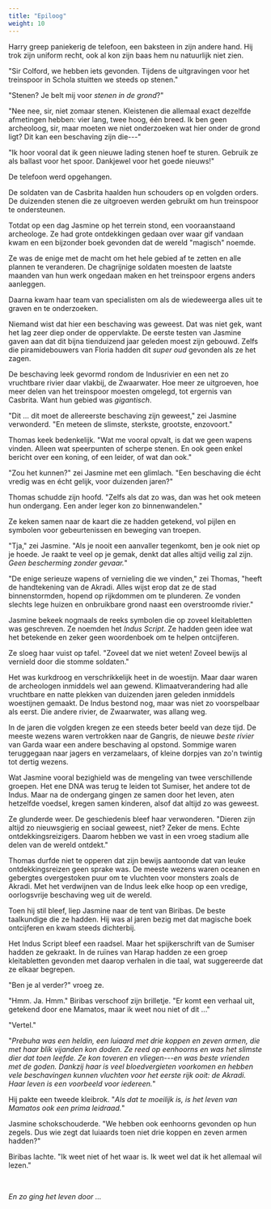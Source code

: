 ```yaml
---
title: "Epiloog"
weight: 10
---
```


Harry greep paniekerig de telefoon, een baksteen in zijn andere hand. Hij trok zijn uniform recht, ook al kon zijn baas hem nu natuurlijk niet zien.

"Sir Colford, we hebben iets gevonden. Tijdens de uitgravingen voor het treinspoor in Schola stuitten we steeds op stenen."

"Stenen? Je belt mij voor _stenen in de grond_?"

"Nee nee, sir, niet zomaar stenen. Kleistenen die allemaal exact dezelfde afmetingen hebben: vier lang, twee hoog, één breed. Ik ben geen archeoloog, sir, maar moeten we niet onderzoeken wat hier onder de grond ligt? Dit kan een beschaving zijn die---"

"Ik hoor vooral dat ik geen nieuwe lading stenen hoef te sturen. Gebruik ze als ballast voor het spoor. Dankjewel voor het goede nieuws!"

De telefoon werd opgehangen.

De soldaten van de Casbrita haalden hun schouders op en volgden orders. De duizenden stenen die ze uitgroeven werden gebruikt om hun treinspoor te ondersteunen.

Totdat op een dag Jasmine op het terrein stond, een vooraanstaand archeologe. Ze had grote ontdekkingen gedaan over waar gif vandaan kwam en een bijzonder boek gevonden dat de wereld "magisch" noemde. 

Ze was de enige met de macht om het hele gebied af te zetten en alle plannen te veranderen. De chagrijnige soldaten moesten de laatste maanden van hun werk ongedaan maken en het treinspoor ergens anders aanleggen.

Daarna kwam haar team van specialisten om als de wiedeweerga alles uit te graven en te onderzoeken.

Niemand wist dat hier een beschaving was geweest. Dat was niet gek, want het lag zeer diep onder de oppervlakte. De eerste testen van Jasmine gaven aan dat dit bijna tienduizend jaar geleden moest zijn gebouwd. Zelfs die piramidebouwers van Floria hadden dit _super oud_ gevonden als ze het zagen.

De beschaving leek gevormd rondom de Indusrivier en een net zo vruchtbare rivier daar vlakbij, de Zwaarwater. Hoe meer ze uitgroeven, hoe meer delen van het treinspoor moesten omgelegd, tot ergernis van Casbrita. Want hun gebied was _gigantisch_.

"Dit ... dit moet de allereerste beschaving zijn geweest," zei Jasmine verwonderd. "En meteen de slimste, sterkste, grootste, enzovoort."

Thomas keek bedenkelijk. "Wat me vooral opvalt, is dat we geen wapens vinden. Alleen wat speerpunten of scherpe stenen. En ook geen enkel bericht over een koning, of een leider, of wat dan ook."

"Zou het kunnen?" zei Jasmine met een glimlach. "Een beschaving die écht vredig was en écht gelijk, voor duizenden jaren?"

Thomas schudde zijn hoofd. "Zelfs als dat zo was, dan was het ook meteen hun ondergang. Een ander leger kon zo binnenwandelen."

Ze keken samen naar de kaart die ze hadden getekend, vol pijlen en symbolen voor gebeurtenissen en beweging van troepen. 

"Tja," zei Jasmine. "Als je nooit een aanvaller tegenkomt, ben je ook niet op je hoede. Je raakt te veel op je gemak, denkt dat alles altijd veilig zal zijn. _Geen bescherming zonder gevaar._"

"De enige serieuze wapens of vernieling die we vinden," zei Thomas, "heeft de handtekening van de Akradi. Alles wijst erop dat ze de stad binnenstormden, hopend op rijkdommen om te plunderen. Ze vonden slechts lege huizen en onbruikbare grond naast een overstroomde rivier."

Jasmine bekeek nogmaals de reeks symbolen die op zoveel kleitabletten was geschreven. Ze noemden het _Indus Script_. Ze hadden geen idee wat het betekende en zeker geen woordenboek om te helpen ontcijferen.

Ze sloeg haar vuist op tafel. "Zoveel dat we niet weten! Zoveel bewijs al vernield door die stomme soldaten."

Het was kurkdroog en verschrikkelijk heet in de woestijn. Maar daar waren de archeologen inmiddels wel aan gewend. Klimaatverandering had alle vruchtbare en natte plekken van duizenden jaren geleden inmiddels woestijnen gemaakt. De Indus bestond nog, maar was niet zo voorspelbaar als eerst. Die andere rivier, de Zwaarwater, was allang weg.

In de jaren die volgden kregen ze een steeds beter beeld van deze tijd. De meeste wezens waren vertrokken naar de Gangris, de nieuwe _beste rivier_ van Garda waar een andere beschaving al opstond. Sommige waren teruggegaan naar jagers en verzamelaars, of kleine dorpjes van zo'n twintig tot dertig wezens.

Wat Jasmine vooral bezighield was de mengeling van twee verschillende groepen. Het ene DNA was terug te leiden tot Sumiser, het andere tot de Indus. Maar na de ondergang gingen ze samen door het leven, aten hetzelfde voedsel, kregen samen kinderen, alsof dat altijd zo was geweest.

Ze glunderde weer. De geschiedenis bleef haar verwonderen. "Dieren zijn altijd zo nieuwsgierig en sociaal geweest, niet? Zeker de mens. Echte ontdekkingsreizigers. Daarom hebben we vast in een vroeg stadium alle delen van de wereld ontdekt."

Thomas durfde niet te opperen dat zijn bewijs aantoonde dat van leuke ontdekkingsreizen geen sprake was. De meeste wezens waren oceanen en gebergtes overgestoken puur om te vluchten voor monsters zoals de Akradi. Met het verdwijnen van de Indus leek elke hoop op een vredige, oorlogsvrije beschaving weg uit de wereld.

Toen hij stil bleef, liep Jasmine naar de tent van Biribas. De beste taalkundige die ze hadden. Hij was al jaren bezig met dat magische boek ontcijferen en kwam steeds dichterbij.

Het Indus Script bleef een raadsel. Maar het spijkerschrift van de Sumiser hadden ze gekraakt. In de ruïnes van Harap hadden ze een groep kleitabletten gevonden met daarop verhalen in die taal, wat suggereerde dat ze elkaar begrepen.

"Ben je al verder?" vroeg ze.

"Hmm. Ja. Hmm." Biribas verschoof zijn brilletje. "Er komt een verhaal uit, getekend door ene Mamatos, maar ik weet nou niet of dit ..."

"Vertel."

"_Prebuha was een heldin, een luiaard met drie koppen en zeven armen, die met haar blik vijanden kon doden. Ze reed op eenhoorns en was het slimste dier dat toen leefde. Ze kon toveren en vliegen---en was beste vrienden met de goden. Dankzij haar is veel bloedvergieten voorkomen en hebben vele beschavingen kunnen vluchten voor het eerste rijk ooit: de Akradi. Haar leven is een voorbeeld voor iedereen._"

Hij pakte een tweede kleibrok. "_Als dat te moeilijk is, is het leven van Mamatos ook een prima leidraad._"

Jasmine schokschouderde. "We hebben ook eenhoorns gevonden op hun zegels. Dus wie zegt dat luiaards toen niet drie koppen en zeven armen hadden?"

Biribas lachte. "Ik weet niet of het waar is. Ik weet wel dat ik het allemaal wil lezen."

&nbsp;

_En zo ging het leven door ..._